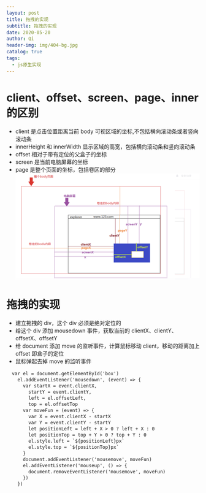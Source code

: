 ```yaml
---
layout: post
title: 拖拽的实现
subtitle: 拖拽的实现
date: 2020-05-20
author: Qi
header-img: img/404-bg.jpg
catalog: true
tags:
  - js原生实现
---
```


# client、offset、screen、page、inner 的区别

- client 是点击位置距离当前 body 可视区域的坐标,不包括横向滚动条或者竖向滚动条
- innerHeight 和 innerWidth 显示区域的高宽，包括横向滚动条和竖向滚动条
- offset 相对于带有定位的父盒子的坐标
- screen 是当前电脑屏幕的坐标
- page 是整个页面的坐标，包括卷区的部分
  ![Image text](../img/WechatIMG22.png)

# 拖拽的实现

- 建立拖拽的 div，这个 div 必须是绝对定位的
- 给这个 div 添加 mousedown 事件，获取当前的 clientX、clientY、offsetX、offsetY
- 给 document 添加 move 的监听事件，计算鼠标移动 client，移动的距离加上 offset 即盒子的定位
- 鼠标弹起去掉 move 的监听事件

```
  var el = document.getElementById('box')
    el.addEventListener('mousedown', (event) => {
      var startX = event.clientX,
        startY = event.clientY,
        left = el.offsetLeft,
        top = el.offsetTop
      var moveFun = (event) => {
        var X = event.clientX - startX
        var Y = event.clientY - startY
        let positionLeft = left + X > 0 ? left + X : 0
        let positionTop = top + Y > 0 ? top + Y : 0
        el.style.left = `${positionLeft}px`
        el.style.top = `${positionTop}px`
      }
      document.addEventListener('mousemove', moveFun)
      el.addEventListener('mouseup', () => {
        document.removeEventListener('mousemove', moveFun)
      })
    })
```
